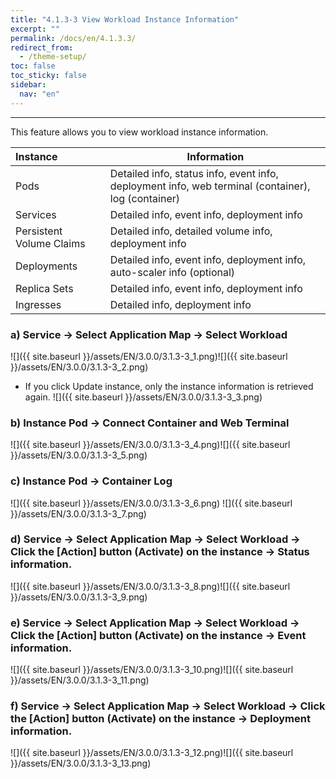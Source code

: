 ```yaml
---
title: "4.1.3-3 View Workload Instance Information"
excerpt: ""
permalink: /docs/en/4.1.3.3/
redirect_from:
  - /theme-setup/
toc: false
toc_sticky: false
sidebar:
  nav: "en"
---
```



---
This feature allows you to view workload instance information.

| **Instance** | **Information** |
| :--- | --- |
| Pods | Detailed info, status info, event info, deployment info, web terminal \(container\), log \(container\) |
| Services | Detailed info, event info, deployment info |
| Persistent Volume Claims | Detailed info, detailed volume info, deployment info |
| Deployments | Detailed info, event info, deployment info, auto-scaler info \(optional\) |
| Replica Sets | Detailed info, event info, deployment info |
| Ingresses | Detailed info, deployment info |

### a\) Service → Select Application Map → Select Workload
![]({{ site.baseurl }}/assets/EN/3.0.0/3.1.3-3_1.png)![]({{ site.baseurl }}/assets/EN/3.0.0/3.1.3-3_2.png)
* If you click Update instance, only the instance information is retrieved again.
![]({{ site.baseurl }}/assets/EN/3.0.0/3.1.3-3_3.png)

### b\) Instance Pod → Connect Container and Web Terminal
![]({{ site.baseurl }}/assets/EN/3.0.0/3.1.3-3_4.png)![]({{ site.baseurl }}/assets/EN/3.0.0/3.1.3-3_5.png)

### c\) Instance Pod → Container Log
![]({{ site.baseurl }}/assets/EN/3.0.0/3.1.3-3_6.png) ![]({{ site.baseurl }}/assets/EN/3.0.0/3.1.3-3_7.png)

### d\) Service → Select Application Map → Select Workload → Click the [Action] button (Activate) on the instance → Status information.
![]({{ site.baseurl }}/assets/EN/3.0.0/3.1.3-3_8.png)![]({{ site.baseurl }}/assets/EN/3.0.0/3.1.3-3_9.png)

### e\) Service → Select Application Map → Select Workload → Click the [Action] button (Activate) on the instance → Event information.
![]({{ site.baseurl }}/assets/EN/3.0.0/3.1.3-3_10.png)![]({{ site.baseurl }}/assets/EN/3.0.0/3.1.3-3_11.png)

### f\) Service → Select Application Map → Select Workload → Click the [Action] button (Activate) on the instance → Deployment information.
![]({{ site.baseurl }}/assets/EN/3.0.0/3.1.3-3_12.png)![]({{ site.baseurl }}/assets/EN/3.0.0/3.1.3-3_13.png)
